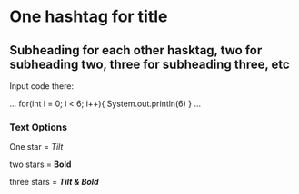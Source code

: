 # One hashtag for title
## Subheading for each other hasktag, two for subheading two, three for subheading three, etc

Input code there:

...
for(int i = 0; i < 6; i++){
System.out.println(6)
}
...
### Text Options

One star = *Tilt*

two stars = **Bold**

three stars = ***Tilt & Bold***
